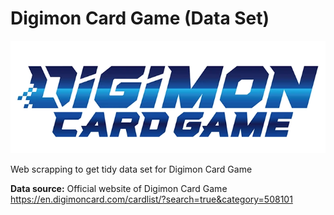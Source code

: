 # Digimon Card Game (Data Set)
![](Logo/digimoncardgamelogo.png)

Web scrapping to get tidy data set for Digimon Card Game 

**Data source:** Official website of Digimon Card Game 
https://en.digimoncard.com/cardlist/?search=true&category=508101
